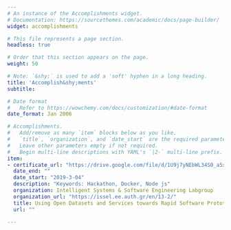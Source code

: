 ```yaml
---
# An instance of the Accomplishments widget.
# Documentation: https://sourcethemes.com/academic/docs/page-builder/
widget: accomplishments

# This file represents a page section.
headless: true

# Order that this section appears on the page.
weight: 50

# Note: `&shy;` is used to add a 'soft' hyphen in a long heading.
title: 'Accomplish&shy;ments'
subtitle:

# Date format
#   Refer to https://wowchemy.com/docs/customization/#date-format
date_format: Jan 2006

# Accomplishments.
#   Add/remove as many `item` blocks below as you like.
#   `title`, `organization`, and `date_start` are the required parameters.
#   Leave other parameters empty if not required.
#   Begin multi-line descriptions with YAML's `|2-` multi-line prefix.
item:
- certificate_url: "https://drive.google.com/file/d/1U9j7yNEbWL34S0_a5xqcGYtgAsiTeVks/view?usp=sharing"
  date_end: ""
  date_start: "2019-3-04"
  description: "Keywords: Hackathon, Docker, Node js"
  organization: Intelligent Systems & Software Engineering Labgroup
  organization_url: "https://issel.ee.auth.gr/en/13-2/"
  title: Using Open Datasets and Services towards Rapid Software Prototyping
  url: ""

---
```

